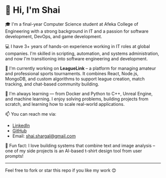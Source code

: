 # 👋 Hi, I'm Shai

🎓 I'm a final-year Computer Science student at Afeka College of Engineering with a strong background in IT and a passion for software development, DevOps, and game development.

💻 I have 3+ years of hands-on experience working in IT roles at global companies. I'm skilled in scripting, automation, and systems administration, and now I'm transitioning into software engineering and development.

🚀 I'm currently working on **LeagueLink** – a platform for managing amateur and professional sports tournaments. It combines React, Node.js, MongoDB, and custom algorithms to support league creation, match tracking, and chat-based community building.

🧠 I'm always learning — from Docker and Python to C++, Unreal Engine, and machine learning. I enjoy solving problems, building projects from scratch, and learning how to scale real-world applications.

📫 You can reach me via:

- [LinkedIn](www.linkedin.com/in/shai-shargal-5057991bb)
- [GitHub](https://github.com/Shai-Shargal?tab=repositories)
- Email: shai.shargal@gmail.com

🧩 Fun fact: I love building systems that combine text and image analysis – one of my side projects is an AI-based t-shirt design tool from user prompts!

---

Feel free to fork or star this repo if you like my work 😊
